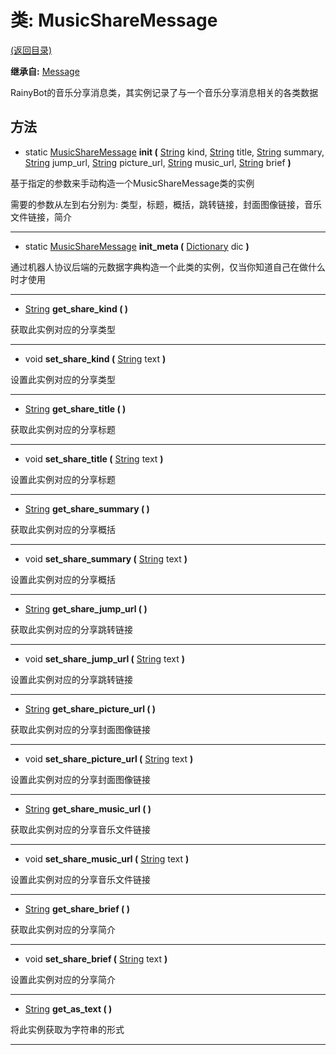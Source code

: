 # 类: MusicShareMessage

[(返回目录)](./)

**继承自:** [Message](message.md)

RainyBot的音乐分享消息类，其实例记录了与一个音乐分享消息相关的各类数据

## 方法

* static [MusicShareMessage](musicsharemessage.md) **init (** [String](https://docs.godotengine.org/en/latest/classes/class\_string.html) kind, [String](https://docs.godotengine.org/en/latest/classes/class\_string.html) title, [String](https://docs.godotengine.org/en/latest/classes/class\_string.html) summary, [String](https://docs.godotengine.org/en/latest/classes/class\_string.html) jump\_url, [String](https://docs.godotengine.org/en/latest/classes/class\_string.html) picture\_url, [String](https://docs.godotengine.org/en/latest/classes/class\_string.html) music\_url, [String](https://docs.godotengine.org/en/latest/classes/class\_string.html) brief **)**

基于指定的参数来手动构造一个MusicShareMessage类的实例

需要的参数从左到右分别为: 类型，标题，概括，跳转链接，封面图像链接，音乐文件链接，简介

***

* static [MusicShareMessage](musicsharemessage.md) **init\_meta (** [Dictionary](https://docs.godotengine.org/en/latest/classes/class\_dictionary.html) dic **)**

通过机器人协议后端的元数据字典构造一个此类的实例，仅当你知道自己在做什么时才使用

***

* [String](https://docs.godotengine.org/en/latest/classes/class\_string.html) **get\_share\_kind ( )**

获取此实例对应的分享类型

***

* void **set\_share\_kind (** [String](https://docs.godotengine.org/en/latest/classes/class\_string.html) text **)**

设置此实例对应的分享类型

***

* [String](https://docs.godotengine.org/en/latest/classes/class\_string.html) **get\_share\_title ( )**

获取此实例对应的分享标题

***

* void **set\_share\_title (** [String](https://docs.godotengine.org/en/latest/classes/class\_string.html) text **)**

设置此实例对应的分享标题

***

* [String](https://docs.godotengine.org/en/latest/classes/class\_string.html) **get\_share\_summary ( )**

获取此实例对应的分享概括

***

* void **set\_share\_summary (** [String](https://docs.godotengine.org/en/latest/classes/class\_string.html) text **)**

设置此实例对应的分享概括

***

* [String](https://docs.godotengine.org/en/latest/classes/class\_string.html) **get\_share\_jump\_url ( )**

获取此实例对应的分享跳转链接

***

* void **set\_share\_jump\_url (** [String](https://docs.godotengine.org/en/latest/classes/class\_string.html) text **)**

设置此实例对应的分享跳转链接

***

* [String](https://docs.godotengine.org/en/latest/classes/class\_string.html) **get\_share\_picture\_url ( )**

获取此实例对应的分享封面图像链接

***

* void **set\_share\_picture\_url (** [String](https://docs.godotengine.org/en/latest/classes/class\_string.html) text **)**

设置此实例对应的分享封面图像链接

***

* [String](https://docs.godotengine.org/en/latest/classes/class\_string.html) **get\_share\_music\_url ( )**

获取此实例对应的分享音乐文件链接

***

* void **set\_share\_music\_url (** [String](https://docs.godotengine.org/en/latest/classes/class\_string.html) text **)**

设置此实例对应的分享音乐文件链接

***

* [String](https://docs.godotengine.org/en/latest/classes/class\_string.html) **get\_share\_brief ( )**

获取此实例对应的分享简介

***

* void **set\_share\_brief (** [String](https://docs.godotengine.org/en/latest/classes/class\_string.html) text **)**

设置此实例对应的分享简介

***

* [String](https://docs.godotengine.org/en/latest/classes/class\_string.html) **get\_as\_text ( )**

将此实例获取为字符串的形式

***
